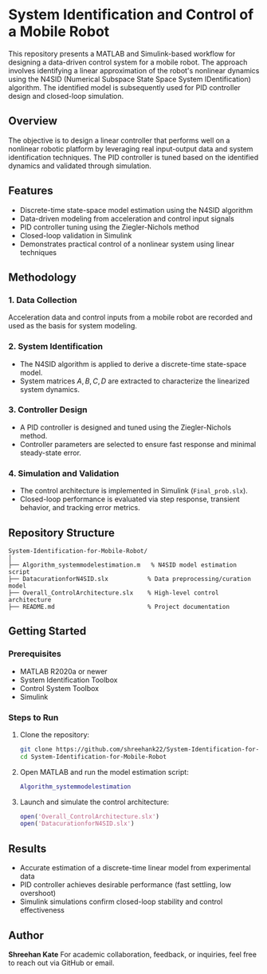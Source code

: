 # System Identification and Control of a Mobile Robot

This repository presents a MATLAB and Simulink-based workflow for designing a data-driven control system for a mobile robot. The approach involves identifying a linear approximation of the robot's nonlinear dynamics using the N4SID (Numerical Subspace State Space System IDentification) algorithm. The identified model is subsequently used for PID controller design and closed-loop simulation.

## Overview

The objective is to design a linear controller that performs well on a nonlinear robotic platform by leveraging real input-output data and system identification techniques. The PID controller is tuned based on the identified dynamics and validated through simulation.

## Features

* Discrete-time state-space model estimation using the N4SID algorithm
* Data-driven modeling from acceleration and control input signals
* PID controller tuning using the Ziegler-Nichols method
* Closed-loop validation in Simulink
* Demonstrates practical control of a nonlinear system using linear techniques

## Methodology

### 1. Data Collection

Acceleration data and control inputs from a mobile robot are recorded and used as the basis for system modeling.

### 2. System Identification

* The N4SID algorithm is applied to derive a discrete-time state-space model.
* System matrices $A, B, C, D$ are extracted to characterize the linearized system dynamics.

### 3. Controller Design

* A PID controller is designed and tuned using the Ziegler-Nichols method.
* Controller parameters are selected to ensure fast response and minimal steady-state error.

### 4. Simulation and Validation

* The control architecture is implemented in Simulink (`Final_prob.slx`).
* Closed-loop performance is evaluated via step response, transient behavior, and tracking error metrics.

## Repository Structure

```
System-Identification-for-Mobile-Robot/
│
├── Algorithm_systemmodelestimation.m   % N4SID model estimation script
├── DatacurationforN4SID.slx           % Data preprocessing/curation model
├── Overall_ControlArchitecture.slx    % High-level control architecture
├── README.md                          % Project documentation
```

## Getting Started

### Prerequisites

* MATLAB R2020a or newer
* System Identification Toolbox
* Control System Toolbox
* Simulink

### Steps to Run

1. Clone the repository:

   ```bash
   git clone https://github.com/shreehank22/System-Identification-for-Mobile-Robot.git
   cd System-Identification-for-Mobile-Robot
   ```

2. Open MATLAB and run the model estimation script:

   ```matlab
   Algorithm_systemmodelestimation
   ```

3. Launch and simulate the control architecture:

   ```matlab
   open('Overall_ControlArchitecture.slx')
   open('DatacurationforN4SID.slx')
   ```

## Results

* Accurate estimation of a discrete-time linear model from experimental data
* PID controller achieves desirable performance (fast settling, low overshoot)
* Simulink simulations confirm closed-loop stability and control effectiveness

## Author

**Shreehan Kate**
For academic collaboration, feedback, or inquiries, feel free to reach out via GitHub or email.
